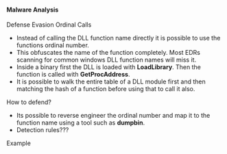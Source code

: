 #### Malware Analysis
Defense Evasion
Ordinal Calls
- Instead of calling the DLL function name directly it is possible to use the functions ordinal number.
- This obfuscates the name of the function completely. Most EDRs scanning for common windows DLL function names will miss it.
- Inside a binary first the DLL is loaded with **LoadLibrary**. Then the function is called with **GetProcAddress**.
- It is possible to walk the entire table of a DLL module first and then matching the hash of a function before using that to call it also.

How to defend?
- Its possible to reverse engineer the ordinal number and map it to the function name using a tool such as **dumpbin**.
- Detection rules???

Example
